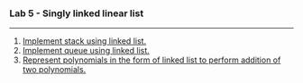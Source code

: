 ### Lab 5 - Singly linked linear list

---

<ol>
  <li>
    <a href="./lab05-singly-linked-list/p01.cpp">Implement stack using linked list.</a>
  </li>
    
  <li>
    <a href="./lab05-singly-linked-list/p02.cpp">Implement queue using linked list.</a><br>
  </li>
     
  <li>
    <a href="./lab05-singly-linked-list/p03.cpp">Represent polynomials in the form of linked list to perform addition of two polynomials.</a>
  </li>
</ol>
